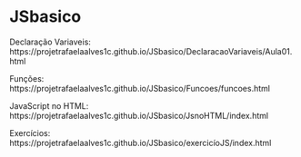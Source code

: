 # JSbasico

<p> Declaração Variaveis: https://projetrafaelaalves1c.github.io/JSbasico/DeclaracaoVariaveis/Aula01.html</p>
<p> Funções: https://projetrafaelaalves1c.github.io/JSbasico/Funcoes/funcoes.html</p>
<p> JavaScript no HTML: https://projetrafaelaalves1c.github.io/JSbasico/JsnoHTML/index.html</p>
<p> Exercícios: https://projetrafaelaalves1c.github.io/JSbasico/exercicíoJS/index.html</p>

